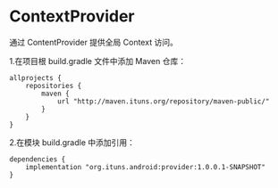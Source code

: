 # ContextProvider
通过 ContentProvider 提供全局 Context 访问。

1.在项目根 build.gradle 文件中添加 Maven 仓库：
```
allprojects {
    repositories {
        maven {
            url "http://maven.ituns.org/repository/maven-public/"
        }
    }
}
```

2.在模块 build.gradle 中添加引用：
```
dependencies {
    implementation "org.ituns.android:provider:1.0.0.1-SNAPSHOT"
}
```

